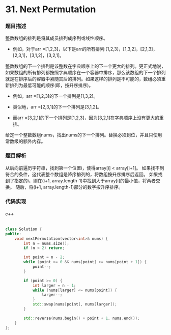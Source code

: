 # 31. Next Permutation

### 题目描述

整数数组的排列是将其成员排列成序列或线性顺序。

- 例如，对于arr =[1,2,3]，以下是arr的所有排列:[1,2,3]，[1,3,2]，[2,1,3]，[2,3,1]，[3,1,2]，[3,2,1]。

整数数组的下一个排列是该整数在字典顺序上的下一个更大的排列。更正式地说，如果数组的所有排列都按照字典顺序在一个容器中排序，那么该数组的下一个排列就是在排序后的容器中紧随其后的排列。如果这样的排列是不可能的，数组必须重新排列为最低可能的顺序(即，按升序排序)。

- 例如，arr =[1,2,3]的下一个排列是[1,3,2]。

- 类似地，arr =[2,3,1]的下一个排列是[3,1,2]。

- 而arr =[3,2,1]的下一个排列是[1,2,3]，因为[3,2,1]在字典顺序上没有更大的重排。

给定一个整数数组nums，找出nums的下一个排列。替换必须到位，并且只使用常数级的额外内存。

### 题目解析

从后向前遍历字符串，找到第一个位置i，使得array[i] < array[i+1]。
如果找不到符合的条件，这代表整个数组是降序排列的，将数组按升序排序后返回。
如果找到了指定的i，则在(i+1, array.length-1)中找到大于array[i]的最小值，将两者交换。
随后，将(i+1, array.length-1)部分的数字按升序排序。

### 代码实现

###### c++

```c++
class Solution {
public:
    void nextPermutation(vector<int>& nums) {
        int n = nums.size();
        if (n < 2) return;

        int point = n - 2;
        while (point >= 0 && nums[point] >= nums[point + 1]) {
            point--;
        }

        if (point >= 0) {
            int larger = n - 1;
            while (nums[larger] <= nums[point]) {
                larger--;
            }
            std::swap(nums[point], nums[larger]);
        }

        std::reverse(nums.begin() + point + 1, nums.end());
    }
};
```